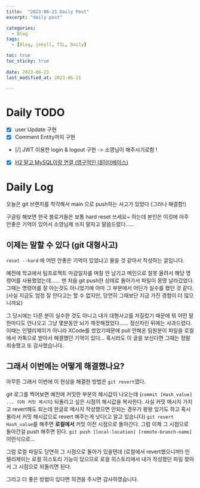```yaml
---
title:  "2023-06-21 Daily Post"
excerpt: "daily post"

categories:
  - Blog
tags:
  - [Blog, jekyll, TIL, Daily]

toc: true
toc_sticky: true
 
date: 2023-06-21
last_modified_at: 2023-06-21

---
```


# Daily TODO

- [x] user Update 구현 
- [x] Comment Entity까지 구현
- [/] JWT 이용한 login & logout 구현 -> 소영님이 해주시기로함 !
- [x] [H2 말고 MySQL이랑 연결 (영구적인 데이터베이스)](https://wisdom-and-record.tistory.com/61)

# Daily Log 

오늘은 git 브랜치를 착각해서 main 으로 push하는 사고가 있었다 (그러나 해결함!)

구글링 해보면 한국 블로거들은 보통 hard reset 쓰세요~ 하는데 본인은 이것에 아주 안좋은 기억이 있어서 소영님께 쓰지 말자고 말씀드렸다...... 

## 이제는 말할 수 있다 (git 대형사고)

`reset --hard` 에 어떤 안좋은 기억이 있었냐고 물을 것 같아서 작성하는 글입니다.

예전에 학교에서 팀프로젝트 마감일자를 며칠 안 남기고 메인으로 잘못 올려서 해당 명령어를 사용했었는데...... 맨 처음 git push한 상태로 돌아가서 파일이 몽땅 날라갔었다. 
그때는 명령어를 잘 아는것도 아니었기에 아마 그 부분에서 어딘가 실수를 했던 것 같다. (사실 지금도 엄청 잘 안다고는 할 수 없지만, 당연히 그때보단 지금 가진 경험이 더 많으니까요)

그 당시에는 다른 분이 실수한 것도 아니고 내가 대형사고를 저질렀기 때문에 뭐 어떤 말 한마디도 안나오고 그냥 몇분동안 뇌가 깨끗해졌었다...... 정신차린 뒤에는 사과드렸다. 이때는 인텔리제이가 아니라 XCode를 썼었기때문에 pull 안해온 팀원분이 파일을 로컬에서 카톡으로 받아서 해결했던 기억이 있다... 혹시라도 이 글을 보신다면 그때는 정말 죄송했고 또 감사했습니다.

## 그래서 이번에는 어떻게 해결했나요?

아무튼 그래서 이번에 이 현상을 해결한 방법은 `git revert`였다.

git 로그를 찍어보면 예전에 커밋한 부분의 해시값이 나오는데 (`commit [Hash_value] ... 이하 커밋 메시지`) 되돌리고 싶은 시점의 해시값을 복사한다.
사실 커밋 메시지 가지고 revert해도 되는데 한글로 메시지 작성했으면 안되는 경우가 왕왕 있기도 하고 혹시 몰라서 커밋 해시값으로 revert 해주는게 낫다(고 알고 있습니다)
`git revert Hash_value`를 해주면 **로컬에서** 커밋 이전 시점으로 돌아간다. 그럼 이제 그 시점으로 돌아간걸 push 해주면 된다. 
`git push [local-location] [remote-branch-name]`이런식으로...

그럼 로컬 파일도 당연히 그 시점으로 돌아가 있을텐데 (로컬에서 revert했으니까!) 인텔리제이는 로컬 히스토리 기능이 있으므로 로컬 히스토리에서 내가 작성했던 파일 찾아서 그 시점으로 되돌리면 된다.

그리고 더 좋은 방법이 있다면 의견을 주시면 감사하겠습니다.


